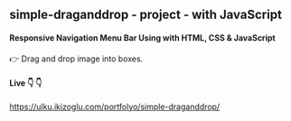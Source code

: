 ## simple-draganddrop - project - with JavaScript  
 #### Responsive Navigation Menu Bar Using with HTML, CSS & JavaScript  
 :point_right: Drag and drop image into boxes.
 
 #### Live :point_down: :point_down: 
https://ulku.ikizoglu.com/portfolyo/simple-draganddrop/


![]()
---
![]()
---
